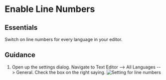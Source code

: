 
# Enable Line Numbers

## Essentials
Switch on line numbers for every language in your editor.

## Guidance
1. Open up the settings dialog. Navigate to Text Editor --> All Languages --> General. Check the box on the right saying.
![Setting for line numbers](LineNumbers/images/settings.png)
